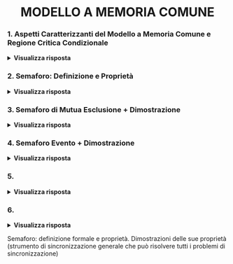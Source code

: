 

<h1 align="center">MODELLO A MEMORIA COMUNE</h1>

### 1. Aspetti Caratterizzanti del Modello a Memoria Comune e Regione Critica Condizionale

<details>
  <summary><b>Visualizza risposta</b></summary>
  
  Nel modello a memoria comune ogni interazione tra i processi avviene tramite oggetti contenuti in memoria comune. Ogni applicazione è vista come un insieme di componenti attivi (processi) e componenti passivi (risorse). I processi possono avere diritto di accesso sulle risorse, di cui necessitano per portare a termine il loro compito. Una risorsa può essere dedicata o condivisa, ed allocata staticamente o dinamicamente.
  
  **Regione Critica Condizionale**: formalismo che consente di *esprimere* qualunque vincolo di sincronizzazione. Si esprime come: ```region R << Sa; when(C) Sb; >>```, dove R è la risorsa condivisa, Sa ed Sb sono istruzioni, e C una condizione da verificare.<br/>
  Il corpo (tra virgolette) rappresenta una sezione critica che dev'essere eseguita in mutua esclusione, e consiste in un'operazione su R. Una volta terminata Sa viene valutata la condizione C:
  - se è *vera* si prosegue con Sb;
  - se è *falsa* si <u>attende</u> che C diventi vera.
</details>

### 2. Semaforo: Definizione e Proprietà

<details>
  <summary><b>Visualizza risposta</b></summary>
  
  Il semaforo è uno strumento linguistico di basso livello che consente di *risolvere* qualunque problema di sincronizzazione nel modello a memoria comune.
  Il suo meccanismo è realizzato dal kernel della macchina concorrente, e l'attesa può essere implementata mediante i meccanismi di gestione dei thread offerti dal kernel. Viene utilizzato per implementare strumenti di sincronizzazione di più alto livello (ad esempio le condition).
  
  **Definizione Semaforo**: il semaforo ```S``` è una variabile intera non negativa ```val ≥ 0```, alla quale è possibile accedere solo mediante due operazioni mutuamente esclusive ```P``` e ```V```:
  - ```void P(sem S): region S << when(C > 0) S.val-- >>```
  - ```void V(sem S): region S << S.val++ >>```
  Il semaforo viene associato ad una risorsa e, quando un processo vuole operare su tale risorsa, esso chiama una P (down/richiesta):
  - se il valore del semaforo è positivo, il processo lo decrementa, esegue le sue operazioni, dopodiché chiama una V (up/rilascio);
  - altrimenti (se il valore del semaforo è 0), si mette in attesa finché un altro processo, che sta attualmente usando la risorsa gestita dal semaforo, non chiama una V, incrementandone il valore.
  
  **Proprietà del Semaforo**: dato un semaforo ```S```, siano ```val``` il suo valore (intero non negativo), ```I``` il valore ≥0 a cui viene inizializzato, ```nv``` il numero di volte che l'operazione V(S) è stata eseguita, ```np``` il numero di volte che P(S) è stata eseguita.
  
  **Relazione di Invarianza**: ad ogni istante è possibile esprimere il valore del semaforo come ```val = I + nv - np```, da cui (poiché val ≥0) I + nv - np ≥ 0, dunque: ```I + nv ≥ np``` (Relazione di Invarianza).<br/>
  La relazione di invarianza è <u>sempre soddisfatta</u> per ogni semaforo.
</details>

### 3. Semaforo di Mutua Esclusione + Dimostrazione

<details>
  <summary><b>Visualizza risposta</b></summary>
  
  Il Semaforo di Mutua Esclusione (o semaforo binario), viene <u>inizializzato a 1</u> e viene utilizzato per realizzare le sezioni critiche di una stessa classe, seguendo il <u>protocollo: prima viene eseguita una P, poi una V</u>, ovvero ```P(mutex); <sezione_critica>; V(mutex);```, dove mutex è un semaforo inizializzato a 1.
  
  **Ipotesi**: Il semaforo è inizializzato a 1, e vengono eseguite prima la P poi la V.<br/>
  **Tesi**:
  1. le sezioni critiche della stessa classe vengono eseguite in mutua esclusione;
  2. non devono verificarsi deadlock;
  3. un processo che non sta eseguendo una sezione critica non deve impedire agli altri di eseguire la stessa sezione critica (o sezioni della stessa classe).
  
  ###### Dimostrazione di 1
  La tesi di mutua esclusione equivale a dire che il <u>numero di processi nella sezione critica</u> Nsez è maggiore o uguale a 0, e minore o uguale a 1, ovvero ```Nsez ≥ 0 e 1 ≥ Nsez```.
  
  Dato che è necessaria una P per entrare nella sezione critica, ed una V per uscire, si ha che il numero dei processi nella sezione critica è dato dal numero di volte in cui è stata eseguita una P, meno il numero di volte in cui è stata eseguita una v, ovvero: ```Nsez = np - nv```.<br/>
  Ma dalla Relazione di Invarianza sappiamo che (I = 1): 1 + nv ≥ np, dunque 1 ≥ np - nv, ovvero ```1 ≥ Nsez```.<br/>
  Inoltre, poiché il protocollo impone che P(mutex) preceda V(mutex), sappiamo che in qualunque istante dell'esecuzione ```np ≥ nv```, dunque np - nv ≥ 0, ovvero ```Nsez ≥ 0```. □
  
  ###### Dimostrazione di 2
  La tesi è l'assenza di deadlock, che dimostriamo per <u>assurdo</u>. Se ci fosse un deadlock:
  1. tutti i processi sarebbero in attesa su P(mutex), portando il contatore del semaforo a 0, dunque ```val = 0```;
  2. nessun processo sarebbe nella sezione critica, ovvero ```Nsez = np - nv = 0```.
  
  Sapendo che val = I + nv - np, sostituendo otteniamo val = 1 - (np - nv), ovvero ```val = 1 - Nsez```, ma se val = 0 e Nsez = 0, otteniamo ```0 = 1 - 0```, che è impossibile (assurdo). □
  
  ###### Dimostrazione di 3
  La tesi prevede che non ci siano processi in sezione critica, ovvero ```Nsez = 0```.
  
  Sostituendo nella relazione di invarianza otteniamo che: ```val = 1 - 0 = 1```, ovvero <u>P non è bloccante</u> (in quanto la P si blocca solo se val = 0). □
</details>

### 4. Semaforo Evento + Dimostrazione

<details>
  <summary><b>Visualizza risposta</b></summary>
  
  Il semaforo evento è un semaforo binario utilizzato per imporre un <u>vincolo di precedenza</u> tra le operazioni dei processi.
  Dato un processo *p* che esegue un'operazione *a*, si vuole che *a* possa essere eseguita solo dopo che un altro processo *q* abbia eseguito un'operazione *b*.
  Il semaforo evento S è <u>inizializzato a 0</u> e segue il <u>protocollo: prima di eseguire *a* il processo *p* esegue P(S); il processo *q* dopo aver eseguito *b* esegue V(S)</u>.
  
  **Ipotesi**: il semaforo è inizializzato a 0, ed i 2 processi seguono il protocollo definito ```p: P(S); a;  q: b; V(S);```.
  **Tesi**: *a* viene eseguita sempre prima di *b*.
  
  ###### Dimostrazione
  Dimostriamo la tesi per assurdo. Supponiamo che sia possibile che *a* venga eseguita in un istante precedente a quello in cui viene eseguita *b*. In questo modo avremmo che è stata eseguita una V(S) ma non una P(S), ovvero ```nv = 1``` e ```np = 0```.<br/>
  Ma per la relazione di invarianza, sappiamo che I + nv ≥ np, ovvero ```0 + 0 ≥ 1```, che è impossibile (assurdo). □
</details>

### 5. 

<details>
  <summary><b>Visualizza risposta</b></summary>
  
  
</details>

### 6. 

<details>
  <summary><b>Visualizza risposta</b></summary>
  
  
</details>

Semaforo: definizione formale e proprietà.
Dimostrazioni delle sue proprietà (strumento di sincronizzazione generale che può risolvere tutti i problemi di sincronizzazione)